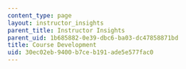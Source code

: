 ```yaml
---
content_type: page
layout: instructor_insights
parent_title: Instructor Insights
parent_uid: 1b685882-0e39-dbc6-ba03-dc47858871bd
title: Course Development
uid: 30ec02eb-9400-b7ce-b191-ade5e577fac0
---
```

